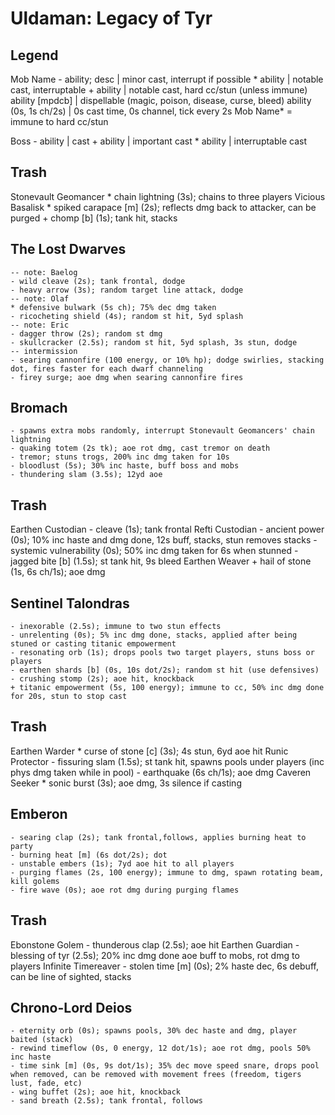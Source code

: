 # Uldaman: Legacy of Tyr

## Legend
Mob Name
    - ability; desc   | minor cast, interrupt if possible
    * ability         | notable cast, interruptable
    + ability         | notable cast, hard cc/stun (unless immune)
      ability [mpdcb] | dispellable (magic, poison, disease, curse, bleed)
    ability (0s, 1s ch/2s) | 0s cast time, 0s channel, tick every 2s
Mob Name* = immune to hard cc/stun

Boss
    - ability | cast
    + ability | important cast
    * ability | interruptable cast

## Trash
Stonevault Geomancer
    * chain lightning (3s); chains to three players
Vicious Basalisk
    * spiked carapace [m] (2s); reflects dmg back to attacker, can be purged
    + chomp [b] (1s); tank hit, stacks

## The Lost Dwarves
    -- note: Baelog
    - wild cleave (2s); tank frontal, dodge
    - heavy arrow (3s); random target line attack, dodge
    -- note: Olaf
    * defensive bulwark (5s ch); 75% dec dmg taken
    - ricocheting shield (4s); random st hit, 5yd splash
    -- note: Eric
    - dagger throw (2s); random st dmg
    - skullcracker (2.5s); random st hit, 5yd splash, 3s stun, dodge
    -- intermission
    - searing cannonfire (100 energy, or 10% hp); dodge swirlies, stacking dot, fires faster for each dwarf channeling
    - firey surge; aoe dmg when searing cannonfire fires

## Bromach
    - spawns extra mobs randomly, interrupt Stonevault Geomancers' chain lightning
    - quaking totem (2s tk); aoe rot dmg, cast tremor on death
    - tremor; stuns trogs, 200% inc dmg taken for 10s
    - bloodlust (5s); 30% inc haste, buff boss and mobs
    - thundering slam (3.5s); 12yd aoe

## Trash
Earthen Custodian
    - cleave (1s); tank frontal
Refti Custodian
    - ancient power (0s); 10% inc haste and dmg done, 12s buff, stacks, stun removes stacks
    - systemic vulnerability (0s); 50% inc dmg taken for 6s when stunned
    - jagged bite [b] (1.5s); st tank hit, 9s bleed
Earthen Weaver
    + hail of stone (1s, 6s ch/1s); aoe dmg

## Sentinel Talondras
    - inexorable (2.5s); immune to two stun effects
    - unrelenting (0s); 5% inc dmg done, stacks, applied after being stuned or casting titanic empowerment
    - resonating orb (1s); drops pools two target players, stuns boss or players
    - earthen shards [b] (0s, 10s dot/2s); random st hit (use defensives)
    - crushing stomp (2s); aoe hit, knockback
    + titanic empowerment (5s, 100 energy); immune to cc, 50% inc dmg done for 20s, stun to stop cast

## Trash
Earthen Warder
    * curse of stone [c] (3s); 4s stun, 6yd aoe hit
Runic Protector
    - fissuring slam (1.5s); st tank hit, spawns pools under players (inc phys dmg taken while in pool)
    - earthquake (6s ch/1s); aoe dmg
Caveren Seeker
    * sonic burst (3s); aoe dmg, 3s silence if casting

## Emberon
    - searing clap (2s); tank frontal,follows, applies burning heat to party
    - burning heat [m] (6s dot/2s); dot
    - unstable embers (1s); 7yd aoe hit to all players
    - purging flames (2s, 100 energy); immune to dmg, spawn rotating beam, kill golems
    - fire wave (0s); aoe rot dmg during purging flames

## Trash
Ebonstone Golem
    - thunderous clap (2.5s); aoe hit
Earthen Guardian
    - blessing of tyr (2.5s); 20% inc dmg done aoe buff to mobs, rot dmg to players
Infinite Timereaver
    - stolen time [m] (0s); 2% haste dec, 6s debuff, can be line of sighted, stacks

## Chrono-Lord Deios
    - eternity orb (0s); spawns pools, 30% dec haste and dmg, player baited (stack)
    - rewind timeflow (0s, 0 energy, 12 dot/1s); aoe rot dmg, pools 50% inc haste
    - time sink [m] (0s, 9s dot/1s); 35% dec move speed snare, drops pool when removed, can be removed with movement frees (freedom, tigers lust, fade, etc)
    - wing buffet (2s); aoe hit, knockback
    - sand breath (2.5s); tank frontal, follows
